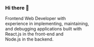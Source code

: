 ### Hi there 👋

Frontend Web Developer with <br>
experience in implementing, maintaining,<br>
and debugging applications built with <br>
React.js in the front-end and <br>
Node.js in the backend.

<!-- 
- 🌱 I’m currently learning ...
- 👯 I’m looking to collaborate on ...
- 🤔 I’m looking for help with ...
- 💬 Ask me about ...
- 📫 How to reach me: ...
- 😄 Pronouns: ...
- ⚡ Fun fact: ... 
### [🔭 I’m currently working on the #100DaysOfCode Challenge](https://github.com/daxoliveira/100-days-of-code/blob/master/log.md)
-->

